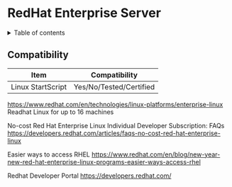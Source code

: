 <h1>RedHat Enterprise Server</h1>

<details close markdown="block">
  <summary>
    Table of contents
  </summary>
  {: .text-delta }
1. TOC
{:toc}
</details>

## Compatibility
Item | Compatibility
---| ---
Linux StartScript | Yes/No/Tested/Certified


https://www.redhat.com/en/technologies/linux-platforms/enterprise-linux
Readhat Linux for up to 16 machines

No-cost Red Hat Enterprise Linux Individual Developer Subscription: FAQs
https://developers.redhat.com/articles/faqs-no-cost-red-hat-enterprise-linux 

Easier ways to access RHEL
https://www.redhat.com/en/blog/new-year-new-red-hat-enterprise-linux-programs-easier-ways-access-rhel

Redhat Developer Portal
https://developers.redhat.com/